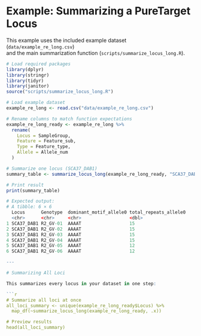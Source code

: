 # Example: Summarizing a PureTarget Locus

This example uses the included example dataset (`data/example_re_long.csv`)  
and the main summarization function (`scripts/summarize_locus_long.R`).

```r
# Load required packages
library(dplyr)
library(stringr)
library(tidyr)
library(janitor)
source("scripts/summarize_locus_long.R")

# Load example dataset
example_re_long <- read.csv("data/example_re_long.csv")

# Rename columns to match function expectations
example_re_long_ready <- example_re_long %>%
  rename(
    Locus = SampleGroup,
    Feature = Feature_sub,
    Type = Feature_type,
    Allele = Allele_num
  )

# Summarize one locus (SCA37_DAB1)
summary_table <- summarize_locus_long(example_re_long_ready, "SCA37_DAB1")

# Print result
print(summary_table)

# Expected output:
# A tibble: 6 × 6
  Locus      Genotype  dominant_motif_allele0 total_repeats_allele0
  <chr>      <chr>     <chr>                  <dbl>
1 SCA37_DAB1 R2_GV-01  AAAAT                  15
2 SCA37_DAB1 R2_GV-02  AAAAT                  15
3 SCA37_DAB1 R2_GV-03  AAAAT                  15
4 SCA37_DAB1 R2_GV-04  AAAAT                  15
5 SCA37_DAB1 R2_GV-05  AAAAT                  12
6 SCA37_DAB1 R2_GV-06  AAAAT                  12

---

# Summarizing All Loci

This summarizes every locus in your dataset in one step:

```r
# Summarize all loci at once
all_loci_summary <- unique(example_re_long_ready$Locus) %>%
  map_df(~summarize_locus_long(example_re_long_ready, .x))

# Preview results
head(all_loci_summary)
